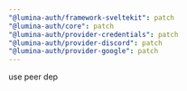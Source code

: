 ```yaml
---
"@lumina-auth/framework-sveltekit": patch
"@lumina-auth/core": patch
"@lumina-auth/provider-credentials": patch
"@lumina-auth/provider-discord": patch
"@lumina-auth/provider-google": patch
---
```


use peer dep
